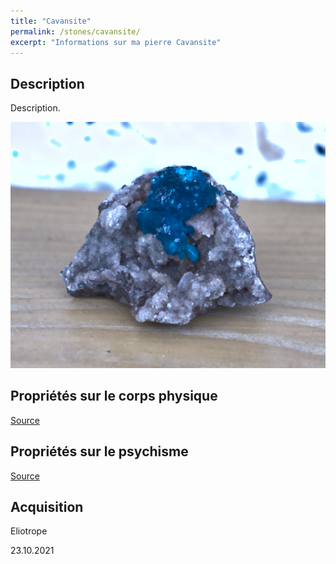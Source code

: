 ```yaml
---
title: "Cavansite"
permalink: /stones/cavansite/
excerpt: "Informations sur ma pierre Cavansite"
---
```


## Description
Description.

![Cavansite](/images/stones/Cavansite_Eliotrope_20211023.jpg "Cavansite")

## Propriétés sur le corps physique


[Source](https://)


## Propriétés sur le psychisme


[Source](https://)

## Acquisition
Eliotrope

23.10.2021
